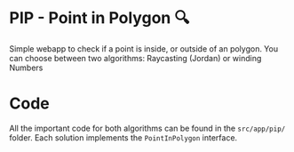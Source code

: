 # PIP - Point in Polygon 🔍

Simple webapp to check if a point is inside, or outside of an polygon.
You can choose between two algorithms: Raycasting (Jordan) or winding Numbers

# Code
All the important code for both algorithms can be found in the `src/app/pip/` folder.
Each solution implements the `PointInPolygon` interface.